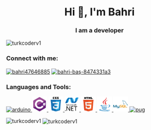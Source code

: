 <h1 align="center">Hi 👋, I'm Bahri</h1>
<h3 align="center">I am a developer</h3>

<p align="left"> <img src="https://komarev.com/ghpvc/?username=turkcoderv1&label=Profile%20views&color=0e75b6&style=flat" alt="turkcoderv1" /> </p>

<h3 align="left">Connect with me:</h3>
<p align="left">
<a href="https://twitter.com/bahri47646885" target="blank"><img align="center" src="https://cdn.jsdelivr.net/npm/simple-icons@3.0.1/icons/twitter.svg" alt="bahri47646885" height="30" width="40" /></a>
<a href="https://linkedin.com/in/bahri-baş-8474331a3" target="blank"><img align="center" src="https://cdn.jsdelivr.net/npm/simple-icons@3.0.1/icons/linkedin.svg" alt="bahri-baş-8474331a3" height="30" width="40" /></a>
</p>

<h3 align="left">Languages and Tools:</h3>
<p align="left"> <a href="https://www.arduino.cc/" target="_blank"> <img src="https://cdn.worldvectorlogo.com/logos/arduino-1.svg" alt="arduino" width="40" height="40"/> </a> <a href="https://www.w3schools.com/cs/" target="_blank"> <img src="https://raw.githubusercontent.com/devicons/devicon/master/icons/csharp/csharp-original.svg" alt="csharp" width="40" height="40"/> </a> <a href="https://www.w3schools.com/css/" target="_blank"> <img src="https://raw.githubusercontent.com/devicons/devicon/master/icons/css3/css3-original-wordmark.svg" alt="css3" width="40" height="40"/> </a> <a href="https://dotnet.microsoft.com/" target="_blank"> <img src="https://raw.githubusercontent.com/devicons/devicon/master/icons/dot-net/dot-net-original-wordmark.svg" alt="dotnet" width="40" height="40"/> </a> <a href="https://www.w3.org/html/" target="_blank"> <img src="https://raw.githubusercontent.com/devicons/devicon/master/icons/html5/html5-original-wordmark.svg" alt="html5" width="40" height="40"/> </a> <a href="https://www.java.com" target="_blank"> <img src="https://raw.githubusercontent.com/devicons/devicon/master/icons/java/java-original.svg" alt="java" width="40" height="40"/> </a> <a href="https://www.mysql.com/" target="_blank"> <img src="https://raw.githubusercontent.com/devicons/devicon/master/icons/mysql/mysql-original-wordmark.svg" alt="mysql" width="40" height="40"/> </a> <a href="https://pugjs.org" target="_blank"> <img src="https://cdn.worldvectorlogo.com/logos/pug.svg" alt="pug" width="40" height="40"/> </a> </p>

<p><img align="left" src="https://github-readme-stats.vercel.app/api/top-langs?username=turkcoderv1&show_icons=true&locale=en&layout=compact" alt="turkcoderv1" /></p>

<p>&nbsp;<img align="center" src="https://github-readme-stats.vercel.app/api?username=turkcoderv1&show_icons=true&locale=en" alt="turkcoderv1" /></p>
